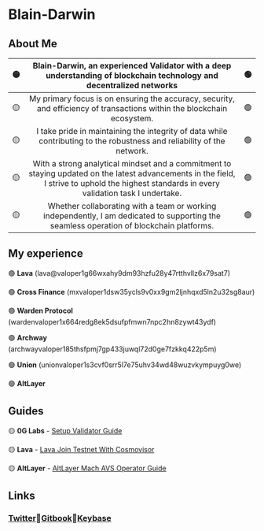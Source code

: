 # Blain-Darwin

## About Me

| 🟡 | Blain-Darwin, an experienced Validator with a deep understanding of blockchain technology and decentralized networks | 🟢 |
| :---: | :---:  | :---: |
| 🟡 | My primary focus is on ensuring the accuracy, security, and efficiency of transactions within the blockchain ecosystem. | 🟢 |
| 🟡 | I take pride in maintaining the integrity of data while contributing to the robustness and reliability of the network. | 🟢 |
| 🟡 | With a strong analytical mindset and a commitment to staying updated on the latest advancements in the field, I strive to uphold the highest standards in every validation task I undertake. | 🟢 |
| 🟡 | Whether collaborating with a team or working independently, I am dedicated to supporting the seamless operation of blockchain platforms. | 🟢 |

## My experience

🟢 **Lava** (lava@valoper1g66wxahy9dm93hzfu28y47rtthvllz6x79sat7)

🟢 **Cross Finance** (mxvaloper1dsw35ycls9v0xx9gm2ljnhqxd5ln2u32sg8aur)

🟢 **Warden Protocol** (wardenvaloper1x664redg8ek5dsufpfmwn7npc2hn8zywt43ydf)

🟢 **Archway** (archwayvaloper185thsfpmj7gp433juwql72d0ge7fzkkq422p5m)

🟢 **Union** (unionvaloper1s3cvf0srr5l7e75uhv34wd48wuzvkympuyg0we)

🟢 **AltLayer**

## Guides

🟡 **0G Labs** - [Setup Validator Guide](https://blain-darwin.gitbook.io/blain-darwin/0g-labs-guides/setup-validator-guide)

🟡 **Lava** - [Lava Join Testnet With Cosmovisor](https://blain-darwin.gitbook.io/blain-darwin/lava-protocol-guides/lava-join-testnet-with-cosmovisor)

🟡 **AltLayer** - [AltLayer Mach AVS Operator Guide](https://blain-darwin.gitbook.io/blain-darwin/altlayer-guides/altlayer-mach-avs-operator-guide)

## Links

### [Twitter](https://x.com/blain_darwin)💠[Gitbook](https://blain-darwin.gitbook.io/blain-darwin)💠[Keybase](https://keybase.io/BlainDarwin)
